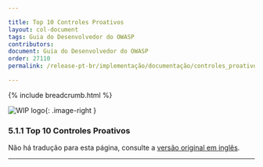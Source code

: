 ```yaml
---

title: Top 10 Controles Proativos
layout: col-document
tags: Guia do Desenvolvedor do OWASP
contributors:
document: Guia do Desenvolvedor do OWASP
order: 27110
permalink: /release-pt-br/implementação/documentação/controles_proativos/

---
```


{% include breadcrumb.html %}

<style type="text/css">
.image-right {
  height: 180px;
  display: block;
  margin-left: auto;
  margin-right: auto;
  float: right;
}
</style>

![WIP logo](../../../assets/images/dg_wip.png "Trabalho em andamento"){: .image-right }

### 5.1.1 Top 10 Controles Proativos

Não há tradução para esta página, consulte a [versão original em inglês][release070101].

----

[release070101]: https://github.com/OWASP/www-project-developer-guide/blob/main/draft/07-implementation/01-documentation/01-proactive-controls.md
